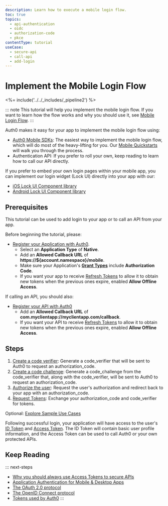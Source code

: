 ```yaml
---
description: Learn how to execute a mobile login flow.
toc: true
topics:
  - api-authentication
  - oidc
  - authorization-code
  - pkce
contentType: tutorial
useCase:
  - secure-api
  - call-api
  - add-login
---
```

# Implement the Mobile Login Flow

<%= include('../../_includes/_pipeline2') %>

::: note
This tutorial will help you implement the mobile login flow. If you want to learn how the flow works and why you should use it, see [Mobile Login Flow](/api-auth/grant/authorization-code-pkce).
:::

Auth0 makes it easy for your app to implement the mobile login flow using:

* [Auth0 Mobile SDKs](/libraries): The easiest way to implement the mobile login flow, which will do most of the heavy-lifting for you. Our [Mobile Quickstarts](/quickstart/native) will walk you through the process.
* Authentication API: If you prefer to roll your own, keep reading to learn how to call our API directly.

If you prefer to embed your own login pages within your mobile app, you can implement our login widget (Lock UI) directly into your app with our:

* [iOS Lock UI Component library](/libraries/lock-ios/v2)
* [Android Lock UI Component library](/libraries/lock-android/v2)


## Prerequisites

This tutorial can be used to add login to your app or to call an API from your app.

Before beginning the tutorial, please:

* [Register your Application with Auth0](/application-auth/guides/register-application-dashboard). 
  * Select an **Application Type** of **Native**.
  * Add an **Allowed Callback URL** of **https://${account.namespace}/mobile**.
  * Make sure your Application's **[Grant Types](/applications/guides/change-app-grant-type-dashboard)** include **Authorization Code**.
  * If you want your app to receive [Refresh Tokens](/tokens/refresh-token) to allow it to obtain new tokens when the previous ones expire, enabled **Allow Offline Access**.
  
If calling an API, you should also:

* [Register your API with Auth0](/api-auth/guides/register-api)
  * Add an **Allowed Callback URL** of **com.myclientapp://myclientapp.com/callback**.
  * If you want your API to receive [Refresh Tokens](/tokens/refresh-token) to allow it to obtain new tokens when the previous ones expire, enabled **Allow Offline Access**.


## Steps

1. [Create a code verifier](/api-auth/tutorials/mobile-login-flow/create-code-verifier): 
Generate a code_verifier that will be sent to Auth0 to request an authorization_code.
2. [Create a code challenge](/api-auth/tutorials/mobile-login-flow/create-code-challenge): 
Generate a code_challenge from the code_verifier that, along with the code_verifier, will be sent to Auth0 to request an authorization_code.
3. [Authorize the user](/api-auth/tutorials/mobile-login-flow/authorize-user): 
Request the user's authorization and redirect back to your app with an authorization_code.
4. [Request Tokens](/api-auth/tutorials/mobile-login-flow/request-tokens): 
Exchange your authorization_code and code_verifier for tokens.

Optional: [Explore Sample Use Cases](/api-auth/tutorials/mobile-login-flow/sample-use-cases)

Following successful login, your application will have access to the user's [ID Token](/tokens/id-token) and [Access Token](/tokens/overview-access-tokens). The ID Token will contain basic user profile information, and the Access Token can be used to call Auth0 or your own protected APIs.


## Keep Reading

::: next-steps
- [Why you should always use Access Tokens to secure APIs](/api-auth/why-use-access-tokens-to-secure-apis)
- [Application Authentication for Mobile & Desktop Apps](/Application-auth/mobile-desktop)
- [The OAuth 2.0 protocol](/protocols/oauth2)
- [The OpenID Connect protocol](/protocols/oidc)
- [Tokens used by Auth0](/tokens)
:::

